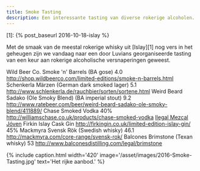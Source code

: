 ```yaml
---
title: Smoke Tasting
description: Een interessante tasting van diverse rokerige alcoholen.
---
```

[1]: {% post_baseurl 2016-10-18-islay %}

Met de smaak van de meestal rokerige whisky uit [Islay][1] nog vers in het geheugen zijn we vandaag naar een door Luvians georganiseerde tasting van een keur aan rokerige alcoholische versnaperingen geweest.

<a name="more"></a>

Wild Beer Co. Smoke 'n' Barrels (BA gose) 4.0 http://shop.wildbeerco.com/limited-editions/smoke-n-barrels.html
Schenkerla Märzen (German dark smoked lager) 5.1 http://www.schlenkerla.de/rauchbier/sorten/sortene.html
Weird Beard Sadako (Ole Smoky Blend) (BA imperial stout) 9.2 http://www.ratebeer.com/beer/weird-beard-sadako-ole-smoky-blend/411889/
Chase Smoked Vodka 40% http://williamschase.co.uk/products/chase-smoked-vodka
[Ilegal Mezcal Jóven](http://www.ilegalmezcal.com/products-ilegal-mezcal/)
Firkin Islay Cask Gin http://firkingin.co.uk/limited-edition-islay-gin/ 45%
Mackmyra Svensk Rök (Swedish whisky) 46.1 http://mackmyra.com/core-range/svensk-rok/
Balcones Brimstone (Texan whisky) 53 http://www.balconesdistilling.com/legal/brimstone

{% include caption.html
    width='420'
    image='/asset/images/2016-Smoke-Tasting.jpg'
    text='Het rijke aanbod.'
%}